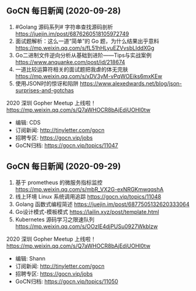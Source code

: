 ## GoCN 每日新闻 (2020-09-28)

1. #Golang 源码系列# 字符串查找源码剖析 https://juejin.im/post/6876260518105972749
2. 面试题解析：这么一道“简单”的 Go 题，为什么结果出乎意料 https://mp.weixin.qq.com/s/fL51hHLyuEZVvsbLIddXGg
3. Go二进制文件逆向分析从基础到进阶——Tips与实战案例 https://www.anquanke.com/post/id/218674
4. 一道比较运算符相关的面试题把我虐的体无完肤 https://mp.weixin.qq.com/s/xDV3yM-vPqWOEiks6mxKEw
5. 使用JSON时的惊讶和陷阱 https://www.alexedwards.net/blog/json-surprises-and-gotchas

2020 深圳 Gopher Meetup 上线啦！ https://mp.weixin.qq.com/s/Q7aWHOCR8bAjEdiUOHI0tw

* 编辑: CDS  
* 订阅新闻: http://tinyletter.com/gocn  
* 招聘专区: https://gocn.vip/jobs  
* GoCN归档: https://gocn.vip/topics/11047

## GoCN 每日新闻 (2020-09-29)

1. 基于 prometheus 的微服务指标监控 https://mp.weixin.qq.com/s/mbR_VX2G-exNRGKmwqqshA
2. 线上环境 Linux 系统调用追踪 https://gocn.vip/topics/11048
3. Golang 函数式编程简述 https://juejin.im/post/6877505132620333064
4. Go设计模式-模板模式 https://lailin.xyz/post/template.html
5. Kubernetes 源码学习之限速队列 https://mp.weixin.qq.com/s/OOzIE4djPUSu0927Wkblzw

2020 深圳 Gopher Meetup 上线啦！ https://mp.weixin.qq.com/s/Q7aWHOCR8bAjEdiUOHI0tw

* 编辑: Shann
* 订阅新闻: http://tinyletter.com/gocn  
* 招聘专区: https://gocn.vip/jobs  
* GoCN归档: https://gocn.vip/topics/11050
